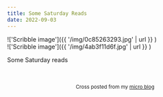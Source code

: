 ```yaml
---
title: Some Saturday Reads
date: 2022-09-03
---
```

!['Scribble image']({{ '/img/0c85263293.jpg' | url }} )
<br>
!['Scribble image']({{ '/img/4ab3f11d6f.jpg' | url }} )
<br>
<p>Some Saturday reads</p>
<p></p>
<br>
<br>
<center><small>Cross posted from my <a href='http://micro.blog/joshnicholas'>micro blog</a></small></center>
<br>
    